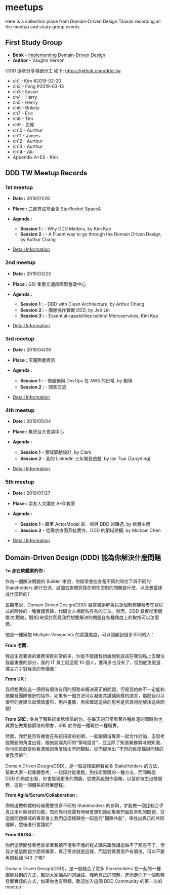 # meetups
Here is a collection place from Domain-Driven Design Taiwan recording all the meetup and study group events.

## First Study Group

- **Book** - [Implementing Domain-Driven Design](https://www.oreilly.com/library/view/implementing-domain-driven-design/9780133039900/)
- **Author** - Vaughn Vernon

iDDD 逐章分享導讀分工 如下: 
https://github.com/ddd-tw

* ch1 - Kim #2019-02-20
* ch2 - Fong #2019-03-13
* ch3 - Eason
* ch4 - Harry
* ch5 - Henry
* ch6 - Brikely
* ch7 - Eric
* ch8 - Tim
* ch9 - 民偉
* ch10 - Aurthur
* ch11 - James
* ch12 - Aurthur
* ch13 - Aurthur
* ch14 - Alu
* Appendix A+ES - Kim


## DDD TW Meetup Records

### 1st meetup

- **Date :** 2019/01/26
- **Place :** 三創育成基金會 StarRocket SpaceA
- **Agenda :**
  - **Session 1 :** - Why DDD Matters, by Kim Kao
  - **Session 2 :** - A Fluent way to go through the Domain Driven Design, by Authur Chang

- [Detail Information](../master/meetup/2019-01-26-1st/README.md)

### 2nd meetup

- **Date :** 2019/03/23
- **Place :** GIS 集思交通部國際會議中心
- **Agenda :**
  - **Session 1 :** - DDD with Clean Architecture, by Arthur Chang
  - **Session 2 :** - 團隊協作實戰 DDD, by Jed Lin
  - **Session 3 :** - Essential capabilities behind Microservices, Kim Kao

- [Detail Information](../master/meetup/2019-03-23-2nd/README.md)

### 3rd meetup

- **Date :** 2019/04/06
- **Place :** 天瓏圖書資訊
- **Agenda :**
  - **Session 1 :** - 微服務與 DevOps 在 AWS 的日常, by 鮑博
  - **Session 2 :** - 問答交流

- [Detail Information](../master/meetup/2019-04-06-3rd/README.md)

### 4th meetup

- **Date :** 2019/05/04
- **Place :** 集思台大會議中心
- **Agenda :**
  - **Session 1** - 領域驅動設計, by Clark
  - **Session 2** - 我的 LinkedIn 三年開發遊歷, by Ian Tsai (ZanyKing)

- [Detail Information](../master/meetup/2019-05-04-4th/README.md)


### 5th meetup

- **Date :** 2019/07/27
- **Place :** 崇友人文講堂 A+B 教室
- **Agenda :**
  - **Session 1** - 跟著 ActorModel 來一場與 DDD 的豔遇, by 軟體主廚
  - **Session 2** - 從需求直面系統實作，DDD 的領域建模, by Michael Chen 

- [Detail Information](../master/meetup/2019-07-27-5th/README.md)


## Domain-Driven Design (DDD) 能為你解決什麼問題

**To 身在軟體業的你 :**

作為一個解決問題的 Builder 來說，你經常會在各種不同的時空下與不同的 Stakeholders 進行交流，試圖去詢問究竟在現在面對的問題是什麼，以及想要達成什麼目的?

長期來說，Domain Driven Design(DDD) 經常被誤解為只是個軟體開發者在寫程式的時候的一種實踐思路，代碼文人相輕各有各的工法。然而，DDD 其實從兩個層次(戰略，戰術)來探討究竟我們想要解決的問題在各種角度上的取捨可以怎麼做。

他是一種擁抱 Multiple Viewpoints 的實踐態度，可以照顧到很多不同的人：

**From 老闆 :**

我這生意要做的業務項目非常的多，你能不能跟我說說我到底該在哪個點上去關注我最重要的部分，我的 IT 員工就這麼 10 個人，要再多也沒有了，但到底怎麼選擇主力才對我真的有價值 ! 

**From UX :**

我很想要創造一個很有價值有用的服務來解決真正的問題，但是我始終不一定能夠跟開發團隊很好的協作，如果有一個方法可以凝聚共識講同樣的語言，那麼我可以很早的就建立起價值畫布，用戶畫像，用來確認這些的思考是否真得能解決這些問題! 

**From SRE :**
身為了解系統業務價值的你，在每天的日常看著各種維運的同時你也其實在做業務價值的領會，SRE 於你是一種職位一種職責。

然而，我們是否有機會在系統搭建的初期，一起跟領域專家一起合作討論，去思考從問題的角度出發，跟他談論共同的"領域語言"，並且除了知道業務領域的知識，你也能貢獻從你看運維的角度給出不同觀點，從而提煉出 "不同的維度探討同樣的業務價值" !

Domain Driven Design(DDD)，是一個這樣圍繞著眾多 StakeHolders 的方法，幫助大家一起集體思考，一起探討從業務，到技術實踐的一種方法，而同時從 DDD 的角度出發，你會發現更多的關竅，從做系統到作服務，以至於催生出微服務，這是一個體系的發展歷程。

**From Agile/Scrum/Collaboration :**

你知道做軟體的時候需要很多不同的 Stakeholders 的參與，才能做一個比較合乎真正用戶期待的功能，然而你可能還有時候會想知道如果我們面對未知的問題，從這個問題領域的專家身上我們怎麼樣跟他一起進行"團隊共創"，來找出真正的共同理解，然後進行實踐呢?

**From BA/SA :**

你們這票開發者老是拿著我聽不懂看不懂的程式碼來跟我講這做不了那座不了，但我才是這問題方面得專家，真正需求就是這樣，而這對真實用戶有價值，可以不要再跟我講 543 了嗎? 

Domain Driven Design(DDD)，是一個結合了眾多 Stakeholders 在一起的一種團隊共創的方式，幫助大家講共同的話語，理解真正的問題，進而走向下一個軟體發展實踐的方式，如果你也有興趣，歡迎加入這個 DDD Community 的第一次的 meetup !